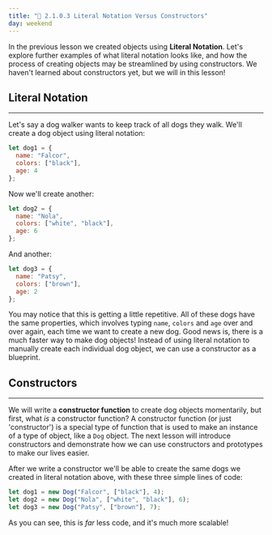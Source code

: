 ```yaml
---
title: "📓 2.1.0.3 Literal Notation Versus Constructors"
day: weekend
---
```


In the previous lesson we created objects using **Literal Notation**. Let's explore further examples of what literal notation looks like, and how the process of creating objects may be streamlined by using constructors. We haven't learned about constructors yet, but we will in this lesson!

## Literal Notation
---

Let's say a dog walker wants to keep track of all dogs they walk. We'll create a dog object using literal notation:

```javascript
let dog1 = {
  name: "Falcor",
  colors: ["black"],
  age: 4
};
```

Now we'll create another:

```javascript
let dog2 = {
  name: "Nola",
  colors: ["white", "black"],
  age: 6
};
```

And another:

```javascript
let dog3 = {
  name: "Patsy",
  colors: ["brown"],
  age: 2
};
```

You may notice that this is getting a little repetitive. All of these dogs have the same properties, which involves typing `name`, `colors` and `age` over and over again, each time we want to create a new dog. Good news is, there is a much faster way to make dog objects! Instead of using literal notation to manually create each individual dog object, we can use a constructor as a blueprint.

## Constructors
---

We will write a **constructor function** to create dog objects momentarily, but first, what _is_ a constructor function? A constructor function (or just 'constructor') is a special type of function that is used to make an instance of a type of object, like a `Dog` object. The next lesson will introduce constructors and demonstrate how we can use constructors and prototypes to make our lives easier.

After we write a constructor we'll be able to create the same dogs we created in literal notation above, with these three simple lines of code:

```javascript
let dog1 = new Dog("Falcor", ["black"], 4);
let dog2 = new Dog("Nola", ["white", "black"], 6);
let dog3 = new Dog("Patsy", ["brown"], 7);
```

As you can see, this is _far_ less code, and it's much more scalable!
